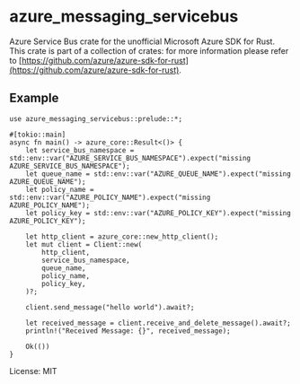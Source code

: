 # azure_messaging_servicebus

Azure Service Bus crate for the unofficial Microsoft Azure SDK for Rust.
This crate is part of a collection of crates: for more information please refer to [https://github.com/azure/azure-sdk-for-rust](https://github.com/azure/azure-sdk-for-rust).

## Example
```no_run,rust
use azure_messaging_servicebus::prelude::*;

#[tokio::main]
async fn main() -> azure_core::Result<()> {
    let service_bus_namespace = std::env::var("AZURE_SERVICE_BUS_NAMESPACE").expect("missing AZURE_SERVICE_BUS_NAMESPACE");
    let queue_name = std::env::var("AZURE_QUEUE_NAME").expect("missing AZURE_QUEUE_NAME");
    let policy_name = std::env::var("AZURE_POLICY_NAME").expect("missing AZURE_POLICY_NAME");
    let policy_key = std::env::var("AZURE_POLICY_KEY").expect("missing AZURE_POLICY_KEY");

    let http_client = azure_core::new_http_client();
    let mut client = Client::new(
        http_client,
        service_bus_namespace,
        queue_name,
        policy_name,
        policy_key,
    )?;

    client.send_message("hello world").await?;

    let received_message = client.receive_and_delete_message().await?;
    println!("Received Message: {}", received_message);

    Ok(())
}
```

License: MIT
